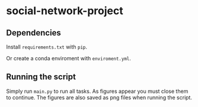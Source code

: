 # social-network-project

## Dependencies
Install `requirements.txt` with `pip`.

Or create a conda enviroment with `enviroment.yml`.

## Running the script
Simply run `main.py` to run all tasks. As figures appear you must close them to continue. The figures are also saved as png files when running the script.
